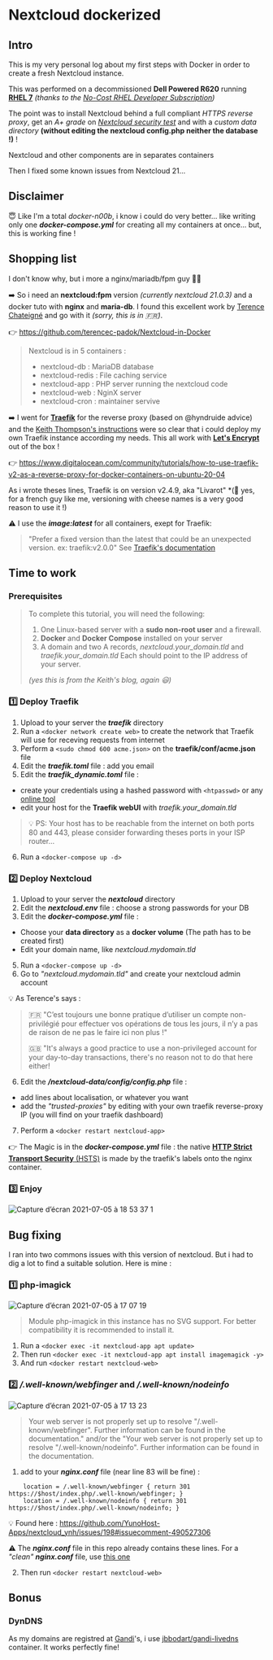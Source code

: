 # Nextcloud dockerized

## Intro
This is my very personal log about my first steps with Docker in order to create a fresh Nextcloud instance.

This was performed on a decommissioned **Dell Powered R620** running [**RHEL 7**](https://access.redhat.com/downloads/content/69/ver=/rhel---7/7.9/x86_64/product-software) *(thanks to the [No-Cost RHEL Developer Subscription](https://developers.redhat.com/blog/2016/03/31/no-cost-rhel-developer-subscription-now-available))*

The point was to install Nextcloud behind a full compliant *HTTPS reverse proxy*, get an *A+ grade* on [*Nextcloud security test*](https://scan.nextcloud.com/) and with a *custom data directory* **(without editing the nextcloud config.php neither the database !)** !

Nextcloud and other components are in separates containers

Then I fixed some known issues from Nextcloud 21...

## Disclaimer
😇 Like I'm a total *docker-n00b*, i know i could do very better... like writing only one **_docker-compose.yml_** for creating all my containers at once... but, this is working fine !

## Shopping list

I don't know why, but i more a nginx/mariadb/fpm guy 🤷‍♂️


➡️ So i need an **nextcloud:fpm** version *(currently nextcloud 21.0.3)* and a docker tuto with **nginx** and **maria-db**.
I found this excellent work by [Terence Chateigné](https://www.padok.fr/blog/nextcloud-docker) and go with it *(sorry, this is in 🇫🇷)*.

👉 https://github.com/terencec-padok/Nextcloud-in-Docker
>Nextcloud is in 5 containers :
>* nextcloud-db : MariaDB database
>* nextcloud-redis : File caching service
>* nextcloud-app : PHP server running the nextcloud code
>* nextcloud-web : NginX server
>* nextcloud-cron : maintainer servive


➡️ I went for [**Traefik**](https://doc.traefik.io/traefik/v2.0/) for the reverse proxy (based on @hyndruide advice) and the [Keith Thompson's instructions](https://www.digitalocean.com/community/tutorials/how-to-use-traefik-v2-as-a-reverse-proxy-for-docker-containers-on-ubuntu-20-04) were so clear that i could deploy my own Traefik instance according my needs. This all work with [**Let's Encrypt**](https://doc.traefik.io/traefik/v2.0/https/acme/) out of the box !

👉 https://www.digitalocean.com/community/tutorials/how-to-use-traefik-v2-as-a-reverse-proxy-for-docker-containers-on-ubuntu-20-04

As i wrote theses lines, Traefik is on version v2.4.9, aka "Livarot" *(🧀 yes, for a french guy like me, versioning with cheese names is a very good reason to use it !)

⚠️ I use the **_image:latest_** for all containers, exept for Traefik:
> "Prefer a fixed version than the latest that could be an unexpected version. ex: traefik:v2.0.0" See [Traefik's documentation](https://doc.traefik.io/traefik/v2.0/getting-started/install-traefik/#use-the-official-docker-image)

## Time to work

### Prerequisites
>To complete this tutorial, you will need the following:
>
>1. One Linux-based server with a **sudo non-root user** and a firewall.
>2. **Docker** and **Docker Compose** installed on your server
>3. A domain and two A records,  *nextcloud.your_domain.tld* and *traefik.your_domain.tld* Each should point to the IP address of your server.
>
>*(yes this is from the Keith's blog, again 😃)*

### 1️⃣ Deploy Traefik

1. Upload to your server the **_traefik_** directory
2. Run a `<docker network create web>` to create the network that Traefik will use for receving requests from internet
3. Perform a `<sudo chmod 600 acme.json>` on the **traefik/conf/acme.json** file
4. Edit the **_traefik.toml_** file : add you email
5. Edit the **_traefik_dynamic.toml_** file :
* create your credentials using a hashed password with `<htpasswd>` or any [online tool](https://www.web2generators.com/apache-tools/htpasswd-generator)
* edit your host for the **Traefik webUI** with *traefik.your_domain.tld*
> 💡 PS: Your host has to be reachable from the internet on both ports 80 and 443, please consider forwarding theses ports in your ISP router...
6. Run a `<docker-compose up -d>`


### 2️⃣ Deploy Nextcloud

1. Upload to your server the **_nextcloud_** directory
2. Edit the **_nextcloud.env_** file : choose a strong passwords for your DB
4. Edit the **_docker-compose.yml_** file :
* Choose your **data directory** as a **docker volume** (The path has to be created first)
* Edit your domain name, like *nextcloud.mydomain.tld*
5. Run a `<docker-compose up -d>`
6. Go to *"nextcloud.mydomain.tld"* and create your nextcloud admin account

💡 As Terence's says :
> 🇫🇷 "C’est toujours une bonne pratique d’utiliser un compte non-privilégié pour effectuer vos opérations de tous les jours, il n’y a pas de raison de ne pas le faire ici non plus !"
> 
> 🇬🇧 "It's always a good practice to use a non-privileged account for your day-to-day transactions, there's no reason not to do that here either!
6. Edit the **_/nextcloud-data/config/config.php_** file :
* add lines about localisation, or whatever you want
* add the *"trusted-proxies"* by editing with your own traefik reverse-proxy IP (you will find on your traefik dashboard)
7. Perform a `<docker restart nextcloud-app>`

👉 The Magic is in the **_docker-compose.yml_** file : the native [**HTTP Strict Transport Security** (HSTS)](https://doc.traefik.io/traefik/middlewares/headers/) is made by the traefik's labels onto the nginx container.

### 3️⃣ Enjoy
![Capture d’écran 2021-07-05 à 18 53 37 1](https://user-images.githubusercontent.com/54755498/124501702-58e92380-ddc2-11eb-929c-2fb998c3827e.png)


## Bug fixing

I ran into two commons issues with this version of nextcloud. But i had to dig a lot to find a suitable solution. Here is mine :
### 1️⃣ php-imagick
![Capture d’écran 2021-07-05 à 17 07 19](https://user-images.githubusercontent.com/54755498/124501476-e8da9d80-ddc1-11eb-8628-0544e5f1f2fe.png)

> Module php-imagick in this instance has no SVG support. For better compatibility it is recommended to install it.

1. Run a `<docker exec -it nextcloud-app apt update>`
2. Then run `<docker exec -it nextcloud-app apt install imagemagick -y>`
3. And run `<docker restart nextcloud-web>`

### 2️⃣ */.well-known/webfinger* and */.well-known/nodeinfo*
![Capture d’écran 2021-07-05 à 17 13 23](https://user-images.githubusercontent.com/54755498/124501855-9a79ce80-ddc2-11eb-8494-655aecb6bd20.png)

> Your web server is not properly set up to resolve "/.well-known/webfinger". Further information can be found in the documentation." and/or the "Your web server is not properly set up to resolve "/.well-known/nodeinfo". Further information can be found in the documentation.

1. add to your **_nginx.conf_** file (near line 83 will be fine) :
```
    location = /.well-known/webfinger { return 301 https://$host/index.php/.well-known/webfinger; }
    location = /.well-known/nodeinfo { return 301 https://$host/index.php/.well-known/nodeinfo; }
```
💡 Found here : https://github.com/YunoHost-Apps/nextcloud_ynh/issues/198#issuecomment-490527306

⚠️ The **_nginx.conf_** file in this repo already contains these lines. For a *"clean"* **_nginx.conf_** file, use [this one](https://gist.github.com/terencec-padok/6f4413f3709a58e8110282c253e5cdff)

2. Then run `<docker restart nextcloud-web>`

## Bonus

### DynDNS

As my domains are registred at [Gandi](http://gandi.net)'s, i use [jbbodart/gandi-livedns](https://github.com/jbbodart/gandi-livedns) container. It works perfectly fine!

